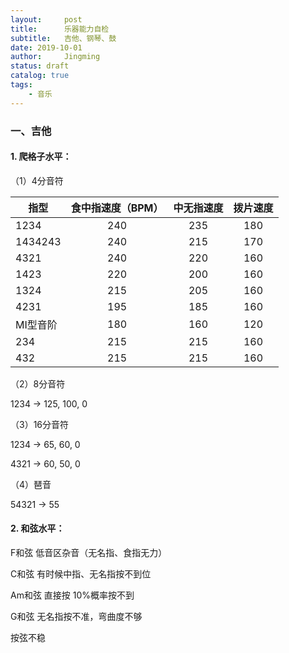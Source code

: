 ```yaml
---
layout:     post
title:      乐器能力自检
subtitle:   吉他、钢琴、鼓
date: 2019-10-01
author:     Jingming
status: draft
catalog: true
tags:
    - 音乐
---
```

### 一、吉他

#### 1. 爬格子水平：
（1）4分音符

| 指型       | 食中指速度（BPM）   |  中无指速度  | 拨片速度 |
| --------  |:-----:| :-----:| :----:  |
| 1234      | 240   |   235     |   180 |
| 1434243   | 240   |   215     |   170 |
| 4321      | 240   |   220     |   160 |
| 1423      | 220   |   200     |   160 |
| 1324      | 215   |   205     |   160 |
| 4231      | 195   |   185     |   160 |
| MI型音阶   | 180   |   160     |   120 |
| 234       | 215   |   215     |   160 |
| 432       | 215   |   215     |   160 |

（2）8分音符

 1234 -> 125, 100, 0

（3）16分音符

1234 -> 65, 60, 0

4321 -> 60, 50, 0
 
 （4）琶音
 
 54321 -> 55

#### 2. 和弦水平：

F和弦 低音区杂音（无名指、食指无力）

C和弦 有时候中指、无名指按不到位

Am和弦 直接按 10%概率按不到

G和弦 无名指按不准，弯曲度不够

按弦不稳